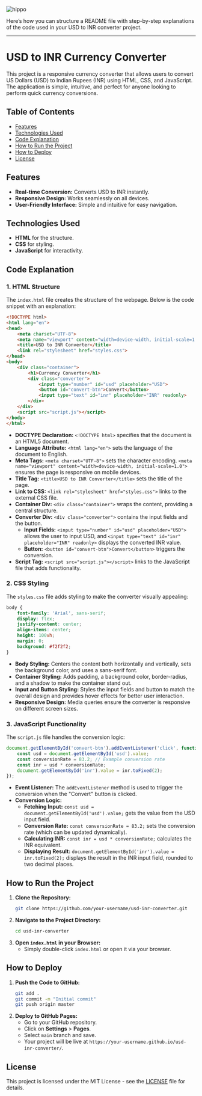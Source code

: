 ![hippo](https://i.imghippo.com/files/vVxWl1724241491.png)

Here’s how you can structure a README file with step-by-step explanations of the code used in your USD to INR converter project.

---

# USD to INR Currency Converter

This project is a responsive currency converter that allows users to convert US Dollars (USD) to Indian Rupees (INR) using HTML, CSS, and JavaScript. The application is simple, intuitive, and perfect for anyone looking to perform quick currency conversions.

## Table of Contents
- [Features](#features)
- [Technologies Used](#technologies-used)
- [Code Explanation](#code-explanation)
- [How to Run the Project](#how-to-run-the-project)
- [How to Deploy](#how-to-deploy)
- [License](#license)

## Features
- **Real-time Conversion:** Converts USD to INR instantly.
- **Responsive Design:** Works seamlessly on all devices.
- **User-Friendly Interface:** Simple and intuitive for easy navigation.

## Technologies Used
- **HTML** for the structure.
- **CSS** for styling.
- **JavaScript** for interactivity.

## Code Explanation

### 1. HTML Structure

The `index.html` file creates the structure of the webpage. Below is the code snippet with an explanation:

```html
<!DOCTYPE html>
<html lang="en">
<head>
    <meta charset="UTF-8">
    <meta name="viewport" content="width=device-width, initial-scale=1.0">
    <title>USD to INR Converter</title>
    <link rel="stylesheet" href="styles.css">
</head>
<body>
    <div class="container">
        <h1>Currency Converter</h1>
        <div class="converter">
            <input type="number" id="usd" placeholder="USD">
            <button id="convert-btn">Convert</button>
            <input type="text" id="inr" placeholder="INR" readonly>
        </div>
    </div>
    <script src="script.js"></script>
</body>
</html>
```

- **DOCTYPE Declaration:** `<!DOCTYPE html>` specifies that the document is an HTML5 document.
- **Language Attribute:** `<html lang="en">` sets the language of the document to English.
- **Meta Tags:** `<meta charset="UTF-8">` sets the character encoding. `<meta name="viewport" content="width=device-width, initial-scale=1.0">` ensures the page is responsive on mobile devices.
- **Title Tag:** `<title>USD to INR Converter</title>` sets the title of the page.
- **Link to CSS:** `<link rel="stylesheet" href="styles.css">` links to the external CSS file.
- **Container Div:** `<div class="container">` wraps the content, providing a central structure.
- **Converter Div:** `<div class="converter">` contains the input fields and the button.
  - **Input Fields:** `<input type="number" id="usd" placeholder="USD">` allows the user to input USD, and `<input type="text" id="inr" placeholder="INR" readonly>` displays the converted INR value.
  - **Button:** `<button id="convert-btn">Convert</button>` triggers the conversion.
- **Script Tag:** `<script src="script.js"></script>` links to the JavaScript file that adds functionality.

### 2. CSS Styling

The `styles.css` file adds styling to make the converter visually appealing:

```css
body {
    font-family: 'Arial', sans-serif;
    display: flex;
    justify-content: center;
    align-items: center;
    height: 100vh;
    margin: 0;
    background: #f2f2f2;
}
```

- **Body Styling:** Centers the content both horizontally and vertically, sets the background color, and uses a sans-serif font.
- **Container Styling:** Adds padding, a background color, border-radius, and a shadow to make the container stand out.
- **Input and Button Styling:** Styles the input fields and button to match the overall design and provides hover effects for better user interaction.
- **Responsive Design:** Media queries ensure the converter is responsive on different screen sizes.

### 3. JavaScript Functionality

The `script.js` file handles the conversion logic:

```javascript
document.getElementById('convert-btn').addEventListener('click', function() {
    const usd = document.getElementById('usd').value;
    const conversionRate = 83.2; // Example conversion rate
    const inr = usd * conversionRate;
    document.getElementById('inr').value = inr.toFixed(2);
});
```

- **Event Listener:** The `addEventListener` method is used to trigger the conversion when the "Convert" button is clicked.
- **Conversion Logic:** 
  - **Fetching Input:** `const usd = document.getElementById('usd').value;` gets the value from the USD input field.
  - **Conversion Rate:** `const conversionRate = 83.2;` sets the conversion rate (which can be updated dynamically).
  - **Calculating INR:** `const inr = usd * conversionRate;` calculates the INR equivalent.
  - **Displaying Result:** `document.getElementById('inr').value = inr.toFixed(2);` displays the result in the INR input field, rounded to two decimal places.

## How to Run the Project

1. **Clone the Repository:**
   ```bash
   git clone https://github.com/your-username/usd-inr-converter.git
   ```
2. **Navigate to the Project Directory:**
   ```bash
   cd usd-inr-converter
   ```
3. **Open `index.html` in your Browser:**
   - Simply double-click `index.html` or open it via your browser.

## How to Deploy

1. **Push the Code to GitHub:**
   ```bash
   git add .
   git commit -m "Initial commit"
   git push origin master
   ```
2. **Deploy to GitHub Pages:**
   - Go to your GitHub repository.
   - Click on **Settings** > **Pages**.
   - Select `main` branch and save.
   - Your project will be live at `https://your-username.github.io/usd-inr-converter/`.

## License
This project is licensed under the MIT License - see the [LICENSE](LICENSE) file for details.

